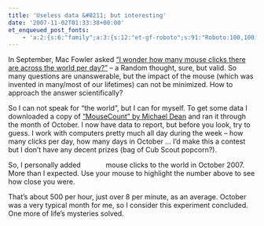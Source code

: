 ```yaml
---
title: 'Useless data &#8211; but interesting'
date: '2007-11-02T01:33:38+00:00'
et_enqueued_post_fonts:
    - 'a:2:{s:6:"family";a:3:{s:12:"et-gf-roboto";s:91:"Roboto:100,100italic,300,300italic,regular,italic,500,500italic,700,700italic,900,900italic";s:22:"et-gf-roboto-condensed";s:59:"Roboto+Condensed:300,300italic,regular,italic,700,700italic";s:17:"et-gf-roboto-slab";s:51:"Roboto+Slab:100,200,300,regular,500,600,700,800,900";}s:6:"subset";a:7:{i:0;s:9:"latin-ext";i:1;s:5:"greek";i:2;s:9:"greek-ext";i:3;s:10:"vietnamese";i:4;s:8:"cyrillic";i:5;s:5:"latin";i:6;s:12:"cyrillic-ext";}}'
---
```


In September, Mac Fowler asked [“I wonder how many mouse clicks there are across the world per day?”](http://macfowler.com/post/11793536) – a Random thought, sure, but valid. So many questions are unanswerable, but the impact of the mouse (which was invented in many/most of our lifetimes) can not be minimized. How to approach the answer scientifically?

So I can not speak for “the world”, but I can for myself. To get some data I downloaded a copy of [“MouseCount” by Michael Dean](http://www.kittyfeet.com/mousecount.htm) and ran it through the month of October. I now have data to report, but before you look, try to guess. I work with computers pretty much all day during the week – how many clicks per day, how many days in October … I’d make this a contest but I don’t have any decent prizes (bag of Cub Scout popcorn?).

So, I personally added<font color="#ffffff"> 91,728</font> mouse clicks to the world in October 2007. More than I expected. Use your mouse to highlight the number above to see how close you were.

That’s about 500 per hour, just over 8 per minute, as an average. October was a very typical month for me, so I consider this experiment concluded. One more of life’s mysteries solved.
